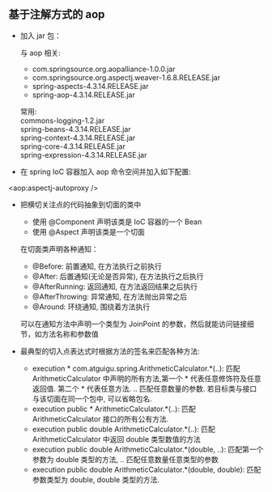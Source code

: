 ## 基于注解方式的 aop- 加入 jar 包：        与 aop 相关:    - com.springsource.org.aopalliance-1.0.0.jar<br/>    - com.springsource.org.aspectj.weaver-1.6.8.RELEASE.jar<br/>    - spring-aspects-4.3.14.RELEASE.jar<br/>    - spring-aop-4.3.14.RELEASE.jar<br/>    常用:<br/>    commons-logging-1.2.jar<br/>    spring-beans-4.3.14.RELEASE.jar<br/>    spring-context-4.3.14.RELEASE.jar<br/>    spring-core-4.3.14.RELEASE.jar<br/>    spring-expression-4.3.14.RELEASE.jar<br/>    - 在 spring IoC 容器加入 aop 命令空间并加入如下配置: <!-- 使用 aspectj 起作用：自动匹配相应的类生成代理对象 --> <aop:aspectj-autoproxy /> - 把横切关注点的代码抽象到切面的类中    - 使用 @Component 声明该类是 IoC 容器的一个 Bean     - 使用 @Aspect 声明该类是一个切面        在切面类声明各种通知：    - @Before: 前置通知, 在方法执行之前执行    - @After: 后置通知(无论是否异常), 在方法执行之后执行     - @AfterRunning: 返回通知, 在方法返回结果之后执行    - @AfterThrowing: 异常通知, 在方法抛出异常之后    - @Around: 环绕通知, 围绕着方法执行    可以在通知方法中声明一个类型为 JoinPoint 的参数，然后就能访问链接细节，如方法名称和参数值  - 最典型的切入点表达式时根据方法的签名来匹配各种方法:    - execution * com.atguigu.spring.ArithmeticCalculator.*(..): 匹配 ArithmeticCalculator 中声明的所有方法,第一个 * 代表任意修饰符及任意返回值. 第二个 * 代表任意方法. .. 匹配任意数量的参数. 若目标类与接口与该切面在同一个包中, 可以省略包名.    - execution public * ArithmeticCalculator.*(..): 匹配 ArithmeticCalculator 接口的所有公有方法.    - execution public double ArithmeticCalculator.*(..): 匹配 ArithmeticCalculator 中返回 double 类型数值的方法    - execution public double ArithmeticCalculator.*(double, ..): 匹配第一个参数为 double 类型的方法, .. 匹配任意数量任意类型的参数    - execution public double ArithmeticCalculator.*(double, double): 匹配参数类型为 double, double 类型的方法.    